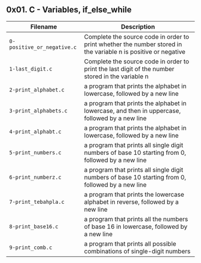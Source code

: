 ## 0x01. C - Variables, if_else_while

| Filename | Description |
| -------- | ----------- |
| `0-positive_or_negative.c` | Complete the source code in order to print whether the number stored in the variable n is positive or negative |
| `1-last_digit.c` | Complete the source code in order to print the last digit of the number stored in the variable n |
| `2-print_alphabet.c` | a program that prints the alphabet in lowercase, followed by a new line |
| `3-print_alphabets.c` | a program that prints the alphabet in lowercase, and then in uppercase, followed by a new line |
| `4-print_alphabt.c` | a program that prints the alphabet in lowercase, followed by a new line |
| `5-print_numbers.c` | a program that prints all single digit numbers of base 10 starting from 0, followed by a new line |
| `6-print_numberz.c` | a program that prints all single digit numbers of base 10 starting from 0, followed by a new line |
| `7-print_tebahpla.c` | a program that prints the lowercase alphabet in reverse, followed by a new line |
| `8-print_base16.c` | a program that prints all the numbers of base 16 in lowercase, followed by a new line |
| `9-print_comb.c` | a program that prints all possible combinations of single-digit numbers |
